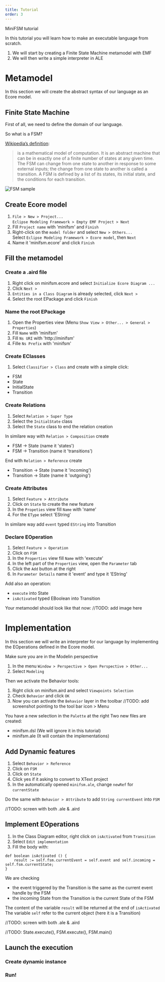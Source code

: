 ```yaml
---
title: Tutorial
order: 3
---
```


MiniFSM tutorial


In this tutorial you will learn how to make an executable language from scratch.

1. We will start by creating a Finite State Machine metamodel with EMF
2. We will then write a simple interpreter in ALE

Metamodel
=========

In this section we will create the abstract syntax of our language as an Ecore model.

Finite State Machine
--------------------

First of all, we need to define the domain of our language. 

So what is a FSM?

[Wikipedia’s definition](https://en.wikipedia.org/wiki/Finite-state_machine):
>is a mathematical model of computation. It is an abstract machine that can be in exactly one of a finite number of states at any given time. The FSM can change from one state to another in response to some external inputs; the change from one state to another is called a transition. A FSM is defined by a list of its states, its initial state, and the conditions for each transition.

![FSM sample](https://upload.wikimedia.org/wikipedia/commons/thumb/9/9e/Turnstile_state_machine_colored.svg/330px-Turnstile_state_machine_colored.svg.png)

Create Ecore model
------------------

1. `File > New > Project...`<br>
   `Eclipse Modeling Framework > Empty EMF Project > Next`
2. Fill `Project name` with 'minifsm' and `Finish`
3. Right-click on the `model folder` and select `New > Others...`<br>
   Select `Eclipse Modeling Framework > Ecore model`, then `Next`
4. Name it 'minifsm.ecore' and click `Finish`

Fill the metamodel
------------------

### Create a .aird file

1. Right click on minifsm.ecore and select `Initialize Ecore Diagram ...`
2. Click `Next >`
3. `Entities in a Class Diagram` is already selected, click `Next >`
4. Select the root EPackage and click `Finish`

### Name the root EPackage
1. Open the Properties view (Menu `Show View > Other... > General > Properties`)
2. Fill `Name` with 'minifsm'
3. Fill `Ns URI` with 'http://minifsm'
4. Fille `Ns Prefix` with 'minifsm'

### Create EClasses
1. Select `Classifier > Class` and create with a simple click:
 * FSM
 * State
 * InitialState
 * Transition

### Create Relations
1. Select `Relation > Super Type`
2. Select the `InitialState` class
3. Select the `State` class to end the relation creation

In similare way with `Relation > Composition` create 
 * FSM -> State (name it 'states')
 * FSM -> Transition (name it 'transitions')

End with `Relation > Reference` create
 * Transition -> State (name it 'incoming')
 * Transition -> State (name it 'outgoing')

### Create Attributes
1. Select `Feature > Attribute`
2. Click on `State` to create the new feature
3. In the `Propeties` view fill `Name` with 'name'
4. For the `EType` select 'EString'

In similare way add `event` typed `EString` into Transition

### Declare EOperation
1. Select `Feature > Operation`
2. Click on `FSM`
3. In the `Properties` view fill `Name` with 'execute'
4. In the left part of the `Properties` view, open the `Parameter` tab
5. Click the `Add` button at the right
6. In `Parameter Details` name it 'event' and type it 'EString'

Add also an operation:
 * `execute` into State
 * `isActivated` typed EBoolean into Transition

Your metamodel should look like that now:
//TODO: add image here

Implementation
==============

In this section we will write an interpreter for our language by implementing the EOperations defined in the Ecore model.

Make sure you are in the Modelin perspective

1. In the menu `Window > Perspective > Open Perspective > Other...`
2. Select `Modeling`

Then we activate the Behavior tools:
1. Right click on minifsm.aird and select `Viewpoints Selection`
2. Check `Behavior` and click `OK`
3. Now you can activate the `Behavior` layer in the toolbar
//TODO: add screenshot pointing to the tool bar icon > Menu

You have a new selection in the `Palette` at the right
Two new files are created:
 * minifsm.dsl (We will ignore it in this tutorial)
 * minifsm.ale (It will contain the implementations)

Add Dynamic features
--------------------
1. Select `Behavior > Reference`
2. Click on `FSM`
3. Click on `State`
5. Click yes if it asking to convert to XText project
6. In the automatically opened `minifsm.ale`, change `newRef` for `currentState`

Do the same with `Behavior > Attribute` to add `String currentEvent` into `FSM`

//TODO: screen with both .ale & .aird

Implement EOperations
---------------------

1. In the Class Diagram editor, right click on `isActivated` from `Transition`
2. Select `Edit implementation`
3. Fill the body with:
```
def boolean isActivated () {
	result := self.fsm.currentEvent = self.event and self.incoming = self.fsm.currentState;
}
```

We are checking
 * the event triggered by the Transition is the same as the current event handle by the FSM
 * the incoming State from the Transition is the current State of the FSM

The content of the variable `result` will be returned at the end of `isActivated`<br>
The variable `self` refer to the current object (here it is a Transition)

//TODO: screen with both .ale & .aird

//TODO: State.execute(), FSM.execute(), FSM.main()

Launch the execution
--------------------

### Create dynamic instance

### Run!
